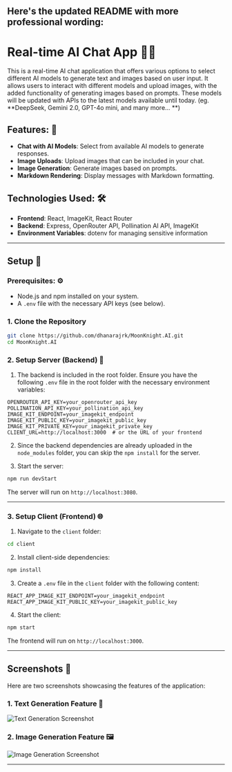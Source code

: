Here's the updated README with more professional wording:
---

# Real-time AI Chat App 🤖💬

This is a real-time AI chat application that offers various options to select different AI models to generate text and images based on user input. It allows users to interact with different models and upload images, with the added functionality of generating images based on prompts. These models will be updated with APIs to the latest models available until today. (eg. **DeepSeek, Gemini 2.0, GPT-4o mini, and many more... **)

## Features: 🚀
- **Chat with AI Models**: Select from available AI models to generate responses.
- **Image Uploads**: Upload images that can be included in your chat.
- **Image Generation**: Generate images based on prompts.
- **Markdown Rendering**: Display messages with Markdown formatting.

## Technologies Used: 🛠️
- **Frontend**: React, ImageKit, React Router
- **Backend**: Express, OpenRouter API, Pollination AI API, ImageKit
- **Environment Variables**: dotenv for managing sensitive information

---

## Setup 📝

### Prerequisites: ⚙️
- Node.js and npm installed on your system.
- A `.env` file with the necessary API keys (see below).

### 1. Clone the Repository

```bash
git clone https://github.com/dhanarajrk/MoonKnight.AI.git
cd MoonKnight.AI
```

### 2. Setup Server (Backend) 🔧

1. The backend is included in the root folder. Ensure you have the following `.env` file in the root folder with the necessary environment variables:

```env
OPENROUTER_API_KEY=your_openrouter_api_key
POLLINATION_API_KEY=your_pollination_api_key
IMAGE_KIT_ENDPOINT=your_imagekit_endpoint
IMAGE_KIT_PUBLIC_KEY=your_imagekit_public_key
IMAGE_KIT_PRIVATE_KEY=your_imagekit_private_key
CLIENT_URL=http://localhost:3000  # or the URL of your frontend
```

2. Since the backend dependencies are already uploaded in the `node_modules` folder, you can skip the `npm install` for the server.

3. Start the server:

```bash
npm run devStart
```

The server will run on `http://localhost:3080`.

---

### 3. Setup Client (Frontend) 🌐

1. Navigate to the `client` folder:

```bash
cd client
```

2. Install client-side dependencies:

```bash
npm install
```

3. Create a `.env` file in the `client` folder with the following content:

```env
REACT_APP_IMAGE_KIT_ENDPOINT=your_imagekit_endpoint
REACT_APP_IMAGE_KIT_PUBLIC_KEY=your_imagekit_public_key
```

4. Start the client:

```bash
npm start
```

The frontend will run on `http://localhost:3000`.

---

## Screenshots 📸

Here are two screenshots showcasing the features of the application:

### 1. **Text Generation Feature** 📝
![Text Generation Screenshot](./screenshots/screenshot1.jpg)

### 2. **Image Generation Feature** 🖼️
![Image Generation Screenshot](./screenshots/screenshot2.jpg)

---

